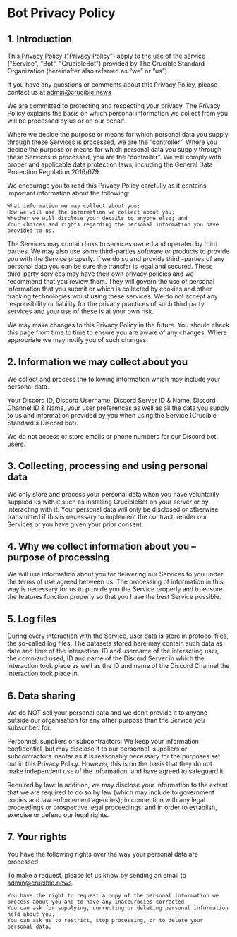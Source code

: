 # Bot Privacy Policy

## 1. Introduction

This Privacy Policy ("Privacy Policy") apply to the use of the service ("Service", "Bot", "CrucibleBot") provided by The Crucible Standard Organization (hereinafter also referred as “we” or “us”).

If you have any questions or comments about this Privacy Policy, please contact us at [admin@crucible.news](mailto:admin@crucible.news)

We are committed to protecting and respecting your privacy. The Privacy Policy explains the basis on which personal information we collect from you will be processed by us or on our behalf.

Where we decide the purpose or means for which personal data you supply through these Services is processed, we are the “controller”. Where you decide the purpose or means for which personal data you supply through these Services is processed, you are the “controller”. We will comply with proper and applicable data protection laws, including the General Data Protection Regulation 2016/679. 

We encourage you to read this Privacy Policy carefully as it contains important information about the following:

    What information we may collect about you;
    How we will use the information we collect about you;
    Whether we will disclose your details to anyone else; and
    Your choices and rights regarding the personal information you have provided to us.

The Services may contain links to services owned and operated by third parties. We may also use some third-parties software or products to provide you with the Service properly. If we do so and provide third -parties of any personal data you can be sure the transfer is legal and secured. These third-party services may have their own privacy policies and we recommend that you review them. They will govern the use of personal information that you submit or which is collected by cookies and other tracking technologies whilst using these services. We do not accept any responsibility or liability for the privacy practices of such third party services and your use of these is at your own risk.

We may make changes to this Privacy Policy in the future. You should check this page from time to time to ensure you are aware of any changes. Where appropriate we may notify you of such changes.


## 2. Information we may collect about you

We collect and process the following information which may include your personal data.

Your Discord ID, Discord Username, Discord Server ID & Name, Discord Channel ID & Name, your user preferences as well as all the data you supply to us and information provided by you when using the Service (Crucible Standard's Discord bot).

We do not access or store emails or phone numbers for our Discord bot users.


## 3. Collecting, processing and using personal data

We only store and process your personal data when you have voluntarily supplied us with it such as installing CrucibleBot on your server or by interacting with it. Your personal data will only be disclosed or otherwise transmitted if this is necessary to implement the contract, render our Services or you have given your prior consent.


## 4. Why we collect information about you – purpose of processing

We will use information about you for delivering our Services to you under the terms of use agreed between us. The processing of information in this way is necessary for us to provide you the Service properly and to ensure the features function properly so that you have the best Service possible.

## 5. Log files

During every interaction with the Service, user data is store in protocol files, the so-called log files. The datasets stored here may contain such data as date and time of the interaction, ID and username of the interacting user, the command used, ID and name of the Discord Server in which the interaction took place as well as the ID and name of the Discord Channel the interaction took place in.


## 6. Data sharing

We do NOT sell your personal data and we don’t provide it to anyone outside our organisation for any other purpose than the Service you subscribed for.

Personnel, suppliers or subcontractors: We keep your information confidential, but may disclose it to our personnel, suppliers or subcontractors insofar as it is reasonably necessary for the purposes set out in this Privacy Policy. However, this is on the basis that they do not make independent use of the information, and have agreed to safeguard it.

Required by law: In addition, we may disclose your information to the extent that we are required to do so by law (which may include to government bodies and law enforcement agencies); in connection with any legal proceedings or prospective legal proceedings; and in order to establish, exercise or defend our legal rights.


## 7. Your rights

You have the following rights over the way your personal data are processed.

To make a request, please let us know by sending an email to admin@crucible.news.

    You have the right to request a copy of the personal information we process about you and to have any inaccuracies corrected.
    You can ask for supplying, correcting or deleting personal information held about you.
    You can ask us to restrict, stop processing, or to delete your personal data.




